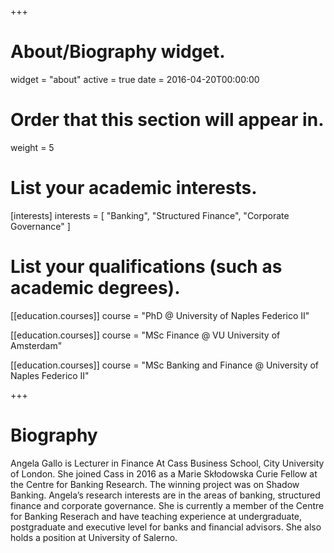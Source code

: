 +++
# About/Biography widget.
widget = "about"
active = true
date = 2016-04-20T00:00:00

# Order that this section will appear in.
weight = 5

# List your academic interests.
[interests]
  interests = [
    "Banking",
    "Structured Finance",
    "Corporate Governance"
  ]

# List your qualifications (such as academic degrees).
[[education.courses]]
  course = "PhD @ University of Naples Federico II"
  

[[education.courses]]
  course = "MSc Finance @ VU University of Amsterdam"

  
  [[education.courses]]
  course = "MSc Banking and Finance @ University of Naples Federico II"


 
+++

# Biography

Angela Gallo is Lecturer in Finance At Cass Business School, City University of London. She joined Cass in 2016 as a Marie Skłodowska Curie Fellow at the Centre for Banking Research. The winning project was on Shadow Banking. Angela’s research interests are in the areas of banking, structured finance and corporate governance. She is currently a member of the Centre for Banking Reserach and have teaching experience at undergraduate, postgraduate and executive level for banks and financial advisors. She also holds a position at University of Salerno.
